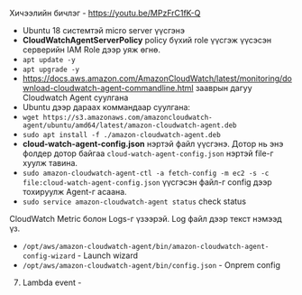 Хичээлийн бичлэг - https://youtu.be/MPzFrC1fK-Q


- Ubuntu 18 системтэй micro server үүсгэнэ
- **CloudWatchAgentServerPolicy** policy бүхий role үүсгэж үүсэсэн серверийн IAM Role дээр уяж өгнө.
- `apt update -y`
- `apt upgrade -y`
- https://docs.aws.amazon.com/AmazonCloudWatch/latest/monitoring/download-cloudwatch-agent-commandline.html зааврын дагуу Cloudwatch Agent суулгана
- Ubuntu дээр дараах коммандаар суулгана:
- `wget https://s3.amazonaws.com/amazoncloudwatch-agent/ubuntu/amd64/latest/amazon-cloudwatch-agent.deb`
- `sudo apt install -f ./amazon-cloudwatch-agent.deb`
- **cloud-watch-agent-config.json** нэртэй файл үүсгэнэ. Дотор нь энэ фолдер дотор байгаа `cloud-watch-agent-config.json` нэртэй file-г хуулж тавина.
- `sudo amazon-cloudwatch-agent-ctl -a fetch-config -m ec2 -s -c file:cloud-watch-agent-config.json` үүсгэсэн файл-г config дээр тохируулж Agent-г асаана.
- `sudo service amazon-cloudwatch-agent status` check status

CloudWatch Metric болон Logs-г үзээрэй. Log файл дээр текст нэмээд үз.

- `/opt/aws/amazon-cloudwatch-agent/bin/amazon-cloudwatch-agent-config-wizard` - Launch wizard
- `/opt/aws/amazon-cloudwatch-agent/bin/config.json` - Onprem config

7. Lambda event - 